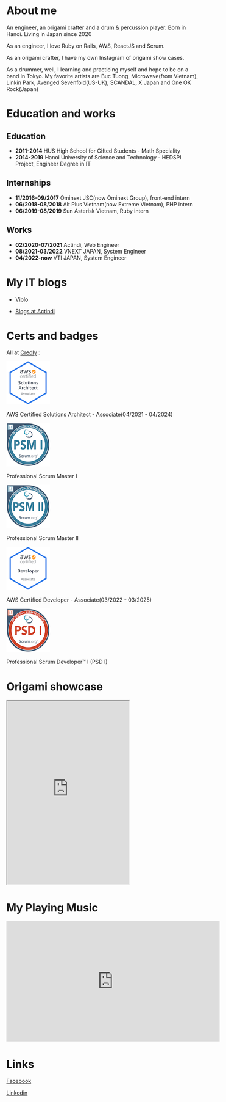 # About me
An engineer, an origami crafter and a drum & percussion player. Born in Hanoi. Living in Japan since 2020

As an engineer, I love Ruby on Rails, AWS, ReactJS and Scrum.

As an origami crafter, I have my own Instagram of origami show cases.

As a drummer, well, I learning and practicing myself and hope to be on a band in Tokyo. My favorite artists are Buc Tuong, Microwave(from Vietnam), Linkin Park, Avenged Sevenfold(US-UK), SCANDAL, X Japan and One OK Rock(Japan)

# Education and works
## Education
- **2011-2014** HUS High School for Gifted Students - Math Speciality
- **2014-2019** Hanoi University of Science and Technology - HEDSPI Project, Engineer Degree in IT

## Internships
- **11/2016-09/2017** Ominext JSC(now Ominext Group), front-end intern
- **06/2018-08/2018** Alt Plus Vietnam(now Extreme Vietnam), PHP intern
- **06/2019-08/2019** Sun Asterisk Vietnam, Ruby intern

## Works

- **02/2020-07/2021** Actindi, Web Engineer
- **08/2021-03/2022** VNEXT JAPAN, System Engineer
- **04/2022-now** VTI JAPAN, System Engineer

# My IT blogs

- [Viblo](https://viblo.asia/u/devil_boom_129)

- [Blogs at Actindi](https://tech.actindi.net/archive/category/quan)

# Certs and badges

All at [Credly](https://www.credly.com/users/duc-quan-hoang/badges) :

 ![](assets/img/aws-certified-solutions-architect-associate.png)
  
  AWS Certified Solutions Architect - Associate(04/2021 - 04/2024)

 ![](assets/img/professional-scrum-master-i-psm-i.png)
  
   Professional Scrum Master I

 ![](assets/img/professional-scrum-master-ii-psm-ii.png)
  
   Professional Scrum Master II

 ![](assets/img/aws-certified-developer-associate.png)
  
   AWS Certified Developer - Associate(03/2022 - 03/2025)
   
 ![](assets/img/professional-scrum-developer-i-psd-i.png)
 
   Professional Scrum Developer™ I (PSD I)

# Origami showcase

<iframe width="320" height="480" src="https://www.instagram.com/p/B26Zr4KF5tk/embed"></iframe>

# My Playing Music

<iframe width="560" height="315" src="https://www.youtube.com/embed/PktNSE1HpHs" title="YouTube video player" frameborder="0" allow="accelerometer; autoplay; clipboard-write; encrypted-media; gyroscope; picture-in-picture" allowfullscreen></iframe>

# Links

[Facebook](https://www.facebook.com/rocker.gryphon)

[Linkedin](https://www.linkedin.com/in/hoang-quan-8418a7155/)
